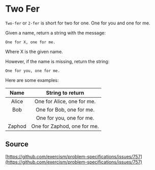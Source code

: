 # Two Fer

`Two-fer` or `2-fer` is short for two for one. One for you and one for me.

Given a name, return a string with the message:

```text
One for X, one for me.
```

Where X is the given name.

However, if the name is missing, return the string:

```text
One for you, one for me.
```

Here are some examples:

|Name    | String to return
|:------:|:-----------------:
|Alice   | One for Alice, one for me.
|Bob     | One for Bob, one for me.
|        | One for you, one for me.
|Zaphod  | One for Zaphod, one for me.


## Source

[https://github.com/exercism/problem-specifications/issues/757](https://github.com/exercism/problem-specifications/issues/757)
